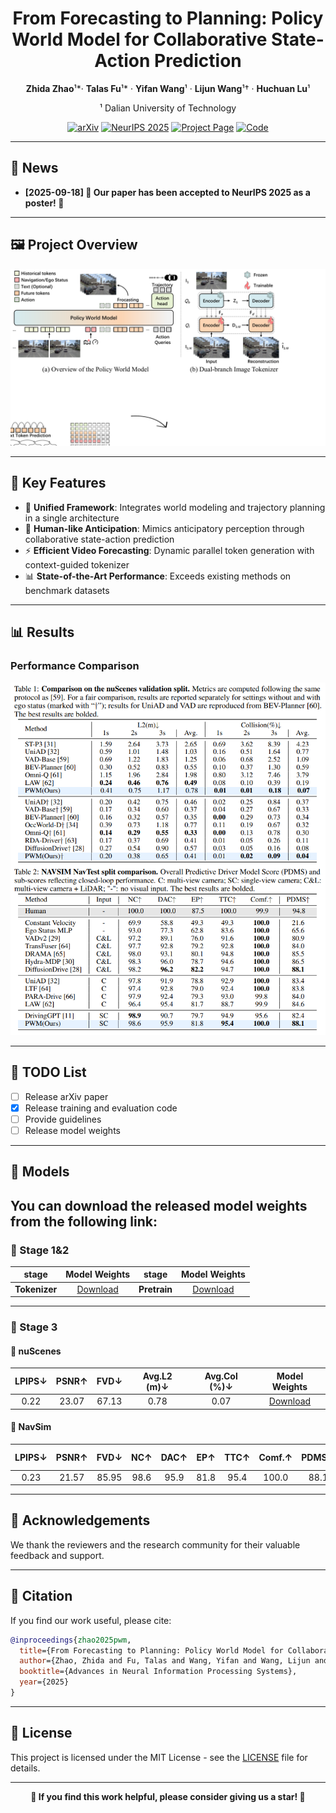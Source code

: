<div align="center">

# **From Forecasting to Planning: Policy World Model for Collaborative State-Action Prediction**

**Zhida Zhao**¹*· **Talas Fu**¹* · **Yifan Wang**¹ · **Lijun Wang**¹† · **Huchuan Lu**¹

¹ Dalian University of Technology

[![arXiv](https://img.shields.io/badge/arXiv-Coming%20Soon-b31b1b.svg)](https://arxiv.org/abs/placeholder) [![NeurIPS 2025](https://img.shields.io/badge/NeurIPS-2025-4b44ce.svg)](https://neurips.cc/virtual/2025/poster/115790) [![Project Page](https://img.shields.io/badge/Project-Page-green.svg)](https://6550zhao.github.io/Policy-World-Model/) [![Code](https://img.shields.io/badge/Code-Coming%20Soon-blue.svg)](https://github.com/6550Zhao/Policy-World-Model)

</div>

---

## 📰 News

- **[2025-09-18] 🎉 Our paper has been accepted to NeurIPS 2025 as a poster! 🎉**

---

## 🖼️ Project Overview

<!-- Project Main Figure Placeholder -->
<div align="center">
<img src="assets/paper_figure2.pdf" alt="Policy World Model Overview" width="800">
</div>

---

## 🚀 Key Features

- 🔗 **Unified Framework**: Integrates world modeling and trajectory planning in a single architecture
- 🧠 **Human-like Anticipation**: Mimics anticipatory perception through collaborative state-action prediction  
- ⚡ **Efficient Video Forecasting**: Dynamic parallel token generation with context-guided tokenizer
- 📊 **State-of-the-Art Performance**: Exceeds existing methods on benchmark datasets

---

## 📊 Results

### Performance Comparison

<!-- Replace with your results table image -->
<div align="center">
<img src="assets/results_table.png" alt="Performance Comparison Results" width="800">
</div>

---

## 🎯 TODO List

- [ ] Release arXiv paper
- [x] Release training and evaluation code
- [ ] Provide guidelines
- [ ] Release model weights

---
## 🧠 Models
You can download the released model weights from the following link:
---

### 🔹 Stage 1&2
| stage | Model Weights |stage | Model Weights |
|:------:|:-----:|:----:|:------------:|
| **Tokenizer** | [Download](https://huggingface.co/zzzz12334/Policy_World_Model/tree/main/tokenizer) | **Pretrain** | [Download](https://huggingface.co/zzzz12334/Policy_World_Model/tree/main/pre-training) |
---
### 🔹 Stage 3
#### 🔹 nuScenes
| LPIPS↓ | PSNR↑ | FVD↓ | Avg.L2 (m)↓ | Avg.Col (%)↓ | Model Weights |
|:------:|:-----:|:----:|:------------:|:------------:|:-------------:|
| 0.22   | 23.07 | 67.13| 0.78         | 0.07         | [Download](https://huggingface.co/zzzz12334/Policy_World_Model/tree/main/ckpt_sft_nuscenes_wo_ego) |
#### 🔹 NavSim
| LPIPS↓ | PSNR↑ | FVD↓ | NC↑ | DAC↑ | EP↑ | TTC↑ | Comf.↑ | PDMS↑ | Model Weights |
|:------:|:-----:|:----:|:--:|:--:|:--:|:--:|:-----:|:---:|:-------------:|
| 0.23   | 21.57 | 85.95| 98.6 | 95.9 | 81.8 | 95.4 | 100.0 | 88.1 | [Download](https://huggingface.co/zzzz12334/Policy_World_Model/tree/main/ckpt_sft_navsim) |

---
## 🙏 Acknowledgements

We thank the reviewers and the research community for their valuable feedback and support.

---

## 📖 Citation

If you find our work useful, please cite:

```bibtex
@inproceedings{zhao2025pwm,
  title={From Forecasting to Planning: Policy World Model for Collaborative State-Action Prediction},
  author={Zhao, Zhida and Fu, Talas and Wang, Yifan and Wang, Lijun and Lu, Huchuan},
  booktitle={Advances in Neural Information Processing Systems},
  year={2025}
}
```

---

## 📄 License

This project is licensed under the MIT License - see the [LICENSE](LICENSE) file for details.

---

<div align="center">

**🌟 If you find this work helpful, please consider giving us a star! 🌟**

</div>
